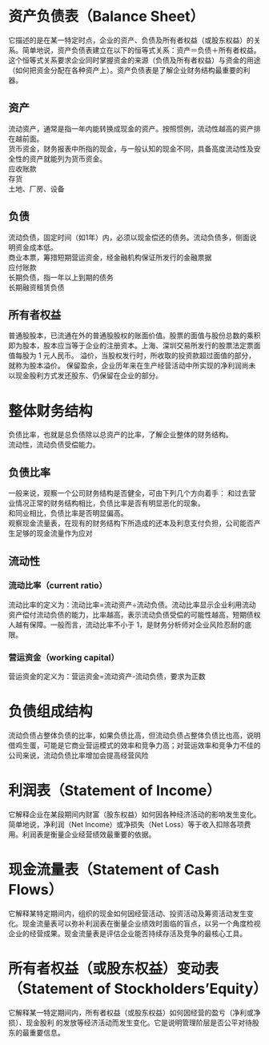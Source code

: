 # 资产负债表（Balance Sheet）
它描述的是在某一特定时点，企业的资产、负债及所有者权益（或股东权益）的关系。简单地说，资产负债表建立在以下的恒等式关系：资产＝负债＋所有者权益。这个恒等式关系要求企业同时掌握资金的来源（负债及所有者权益）与资金的用途（如何把资金分配在各种资产上）。资产负债表是了解企业财务结构最重要的利器。
## 资产
流动资产，通常是指一年内能转换成现金的资产。按照惯例，流动性越高的资产排在越前面。  
货币资金，财务报表中所指的现金，与一般认知的现金不同，具备高度流动性及安全性的资产就能列为货币资金。  
应收账款  
存货  
土地、厂房、设备  
## 负债
流动负债，固定时间（如1年）内，必须以现金偿还的债务。流动负债多，侧面说明资金成本低。  
商业本票，筹措短期营运资金，经金融机构保证所发行的金融票据  
应付账款  
长期负债，指一年以上到期的债务  
长期融资租赁负债  
## 所有者权益
普通股股本，已流通在外的普通股股权的账面价值。股票的面值与股份总数的乘积即为股本，股本应当等于企业的注册资本。上海、深圳交易所发行的股票法定票面值每股为 1 元人民币。
溢价，当股权发行时，所收取的投资款超过面值的部分，就称为股本溢价。
保留盈余，企业历年来在生产经营活动中所实现的净利润尚未以现金股利方式发还股东、仍保留在企业的部分。

# 整体财务结构
负债比率，也就是总负债除以总资产的比率，了解企业整体的财务结构。  
流动性，流动负债受偿能力。

## 负债比率
一般来说，观察一个公司财务结构是否健全，可由下列几个方向着手：
和过去营业情况正常的财务结构相比，负债比率是否有明显恶化的现象。  
和同业相比，负债比率是否明显偏高。  
观察现金流量表，在现有的财务结构下所造成的还本及利息支付负担，公司能否产生足够的现金流量作为应对  

## 流动性
### 流动比率（current ratio）
流动比率的定义为：流动比率=流动资产÷流动负债。流动比率显示企业利用流动资产偿付流动负债的能力，比率越高，表示流动负债受偿的可能性越高，短期债权人越有保障。一般而言，流动比率不小于 1，是财务分析师对企业风险忍耐的底限。
### 营运资金（working capital）
营运资金的定义为：营运资金=流动资产-流动负债，要求为正数

# 负债组成结构
流动负债占整体负债的比率，如果负债比高，但流动负债占整体负债比也高，说明借鸡生蛋，可能是它商业营运模式的效率和竞争力高；对营运效率和竞争力不佳的公司来说，流动负债比率增加会提高经营风险


# 利润表（Statement of Income）
它解释企业在某段期间内财富（股东权益）如何因各种经济活动的影响发生变化。简单地说，净利润（Net Income）或净损失（Net Loss）等于收入扣除各项费用。利润表是衡量企业经营绩效最重要的依据。
# 现金流量表（Statement of Cash Flows）
 它解释某特定期间内，组织的现金如何因经营活动、投资活动及筹资活动发生变化。现金流量表可以弥补利润表在衡量企业绩效时面临的盲点，以另一个角度检视企业的经营成果。现金流量表是评估企业能否持续存活及竞争的最核心工具。
# 所有者权益（或股东权益）变动表（Statement of Stockholders’Equity）
它解释某一特定期间内，所有者权益（或股东权益）如何因经营的盈亏（净利或净损）、现金股利
的发放等经济活动而发生变化。它是说明管理阶层是否公平对待股东的最重要信息。


